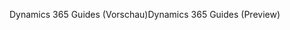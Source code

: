 <span data-ttu-id="ecdd5-101">Dynamics 365 Guides (Vorschau)</span><span class="sxs-lookup"><span data-stu-id="ecdd5-101">Dynamics 365 Guides (Preview)</span></span>
